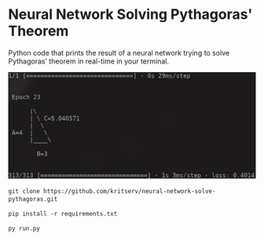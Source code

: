 # Neural Network Solving Pythagoras' Theorem

Python code that prints the result of a neural network trying to solve Pythagoras’ theorem in real-time in your terminal.

<img src="screenshot.png" >

```
git clone https://github.com/kritserv/neural-network-solve-pythagoras.git
```

```
pip install -r requirements.txt
```

```
py run.py
```
